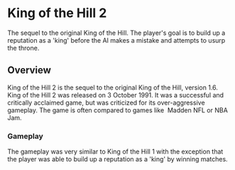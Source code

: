 # King of the Hill 2

The sequel to the original King of the Hill. The player's goal is to build up a reputation as a 'king' before the AI makes a mistake and attempts to usurp the throne.

## Overview

King of the Hill 2 is the sequel to the original King of the Hill, version 1.6. King of the Hill 2 was released on 3 October 1991. It was a successful and critically acclaimed game, but was criticized for its over-aggressive gameplay. The game is often compared to games like  Madden NFL or NBA Jam.   
  

### Gameplay

The gameplay was very similar to King of the Hill 1 with the exception that the player was able to build up a reputation as a 'king' by winning matches.